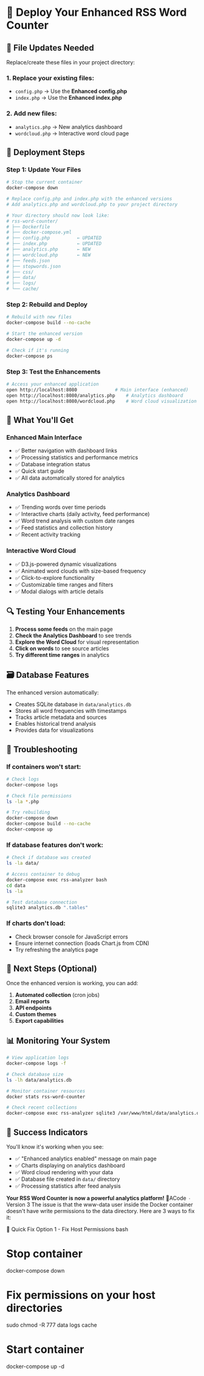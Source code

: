 # 🚀 Deploy Your Enhanced RSS Word Counter

## 📁 File Updates Needed

Replace/create these files in your project directory:

### 1. **Replace your existing files:**
- `config.php` → Use the **Enhanced config.php**
- `index.php` → Use the **Enhanced index.php** 

### 2. **Add new files:**
- `analytics.php` → New analytics dashboard
- `wordcloud.php` → Interactive word cloud page

## 🔧 Deployment Steps

### Step 1: Update Your Files
```bash
# Stop the current container
docker-compose down

# Replace config.php and index.php with the enhanced versions
# Add analytics.php and wordcloud.php to your project directory

# Your directory should now look like:
# rss-word-counter/
# ├── Dockerfile
# ├── docker-compose.yml
# ├── config.php          ← UPDATED
# ├── index.php           ← UPDATED  
# ├── analytics.php       ← NEW
# ├── wordcloud.php       ← NEW
# ├── feeds.json
# ├── stopwords.json
# ├── css/
# ├── data/
# ├── logs/
# └── cache/
```

### Step 2: Rebuild and Deploy
```bash
# Rebuild with new files
docker-compose build --no-cache

# Start the enhanced version
docker-compose up -d

# Check if it's running
docker-compose ps
```

### Step 3: Test the Enhancements
```bash
# Access your enhanced application
open http://localhost:8080              # Main interface (enhanced)
open http://localhost:8080/analytics.php    # Analytics dashboard  
open http://localhost:8080/wordcloud.php    # Word cloud visualization
```

## 🎯 What You'll Get

### Enhanced Main Interface
- ✅ Better navigation with dashboard links
- ✅ Processing statistics and performance metrics
- ✅ Database integration status
- ✅ Quick start guide
- ✅ All data automatically stored for analytics

### Analytics Dashboard
- ✅ Trending words over time periods
- ✅ Interactive charts (daily activity, feed performance)
- ✅ Word trend analysis with custom date ranges
- ✅ Feed statistics and collection history
- ✅ Recent activity tracking

### Interactive Word Cloud  
- ✅ D3.js-powered dynamic visualizations
- ✅ Animated word clouds with size-based frequency
- ✅ Click-to-explore functionality
- ✅ Customizable time ranges and filters
- ✅ Modal dialogs with article details

## 🔍 Testing Your Enhancements

1. **Process some feeds** on the main page
2. **Check the Analytics Dashboard** to see trends
3. **Explore the Word Cloud** for visual representation
4. **Click on words** to see source articles
5. **Try different time ranges** in analytics

## 🗃️ Database Features

The enhanced version automatically:
- Creates SQLite database in `data/analytics.db`
- Stores all word frequencies with timestamps
- Tracks article metadata and sources
- Enables historical trend analysis
- Provides data for visualizations

## 🐛 Troubleshooting

### If containers won't start:
```bash
# Check logs
docker-compose logs

# Check file permissions
ls -la *.php

# Try rebuilding
docker-compose down
docker-compose build --no-cache
docker-compose up
```

### If database features don't work:
```bash
# Check if database was created
ls -la data/

# Access container to debug
docker-compose exec rss-analyzer bash
cd data
ls -la

# Test database connection
sqlite3 analytics.db ".tables"
```

### If charts don't load:
- Check browser console for JavaScript errors
- Ensure internet connection (loads Chart.js from CDN)
- Try refreshing the analytics page

## 🔄 Next Steps (Optional)

Once the enhanced version is working, you can add:

1. **Automated collection** (cron jobs)
2. **Email reports** 
3. **API endpoints**
4. **Custom themes**
5. **Export capabilities**

## 📊 Monitoring Your System

```bash
# View application logs
docker-compose logs -f

# Check database size
ls -lh data/analytics.db

# Monitor container resources
docker stats rss-word-counter

# Check recent collections
docker-compose exec rss-analyzer sqlite3 /var/www/html/data/analytics.db "SELECT * FROM collections ORDER BY timestamp DESC LIMIT 10;"
```

## 🎉 Success Indicators

You'll know it's working when you see:
- ✅ "Enhanced analytics enabled" message on main page
- ✅ Charts displaying on analytics dashboard
- ✅ Word cloud rendering with your data
- ✅ Database file created in `data/` directory
- ✅ Processing statistics after feed analysis

**Your RSS Word Counter is now a powerful analytics platform!** 🚀ACode ∙ Version 3 
The issue is that the www-data user inside the Docker container doesn't have write permissions to the data directory. Here are 3 ways to fix it:

🔧 Quick Fix Option 1 - Fix Host Permissions
bash
# Stop container
docker-compose down

# Fix permissions on your host directories
sudo chmod -R 777 data logs cache

# Start container
docker-compose up -d

